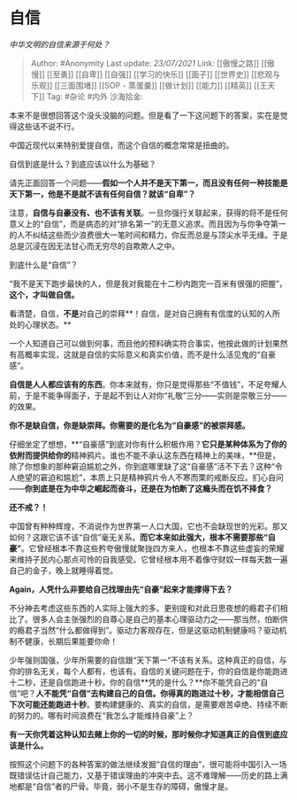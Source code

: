 # 自信
*中华文明的自信来源于何处？*

> Author: #Anonymity
> Last update: *23/07/2021*
> Link: [[傲慢之路]] [[傲慢]] [[至勇]] [[自卑]] [[自强]] [[学习的快乐]] [[面子]] [[世界史]] [[悲观与乐观]] [[三面围堵]] [[SOP - 蒸蛋羹]] [[做计划]] [[能力]] [[精英]] [[王天下]]
> Tag: #杂论 #内外
> 沙海拾金:

本来不是很想回答这个没头没脑的问题。但是看了一下这问题下的答案，实在是觉得这些话不说不行。

中国近现代以来特别爱提自信，而这个自信的概念常常是扭曲的。

自信到底是什么？到底应该以什么为基础？

请先正面回答一个问题——**假如一个人并不是天下第一，而且没有任何一种技能是天下第一，他是不是就不该有任何自信？就该“自卑”？**

注意，**自信与自豪没有、也不该有关联**。一旦你强行关联起来，获得的将不是任何意义上的“自信”，而是病态的对“排名第一”的无意义追求。而且因为与你争夺第一的人不纠结这些而少浪费很大一笔时间和精力，你反而总是与顶尖水平无缘。于是总是沉浸在因无法甘心而无穷尽的自欺欺人之中。

到底什么是“自信”？

“我不是天下跑步最快的人，但是我对我能在十二秒内跑完一百米有很强的把握”，**这个，才叫做自信。**

看清楚，自信，**不是**对自己的崇拜**！自信，是对自己拥有有信度的认知的人所处的心理状态。**

一个人知道自己可以做到何事，而且他的预料确实符合事实，他按此做的计划果然有高概率实现，这就是自信的实际意义和真实价值，而不是什么活见鬼的“自豪感”。

**自信是人人都应该有的东西**。你本来就有，你只是觉得那些“不值钱”，不足夸耀人前，于是不能争得面子，于是起不到让人对你“礼敬”三分——实则是崇敬三分——的效果。

**你不是缺自信，你是缺崇拜。你需要的是化名为“自豪感”的被崇拜感。**

仔细坐定了想想，**“自豪感”到底对你有什么积极作用？**它只是某种体系为了你的依附而提供给你的**精神鸦片。谁也不能不承认这东西在精神上的美味，**但是，除了你想象的那种窘迫尴尬之外，你到底哪里缺了这“自豪感”活不下去？这种“令人绝望的窘迫和尴尬”，本质上只是精神鸦片令人不寒而栗的戒断反应。扪心自问——**你到底是在为中华之崛起而奋斗，还是在为怕断了这瘾头而在饥不择食？**

**还不戒？！**

中国曾有种种辉煌，不消说作为世界第一人口大国，它也不会缺现世的光彩。那又如何？这跟它该不该“自信”毫无关系。**而它本来如此强大，根本不需要那些“自豪”**。它曾经根本不靠这些矜夸傲慢就聚拢四方来人，也根本不靠这些虚妄的荣耀来维持子民内心那点可怜的自我感受。它曾经根本用不着像守财奴一样每天数一遍自己的金子，晚上就睡得着觉。

**Again，人凭什么非要给自己找理由先“自豪”起来才能撑得下去？**

不分神去考虑这些东西的人实际上强大的多。更别提和对此日思夜想的瘾君子们相比了。很多人会主张强烈的自尊心是自己的基本心理驱动力之——那当然，怕断供的瘾君子当然“什么都做得到”。驱动力客观存在，但是这驱动机制健康吗？驱动机制不健康，长期后果能要你命！

少年强则国强，少年所需要的自信跟“天下第一”不该有关系。这种真正的自信，与你的排名无关，每个人都有，也该有。自信的关键问题在于，你的自信是你能跑进十二秒，还是自信跑进十秒。你的自信**凭的是什么？**你不能凭自己的“自信”吧？**人不能凭“自信”去构建自己的自信。你得真的跑进过十秒，才能相信自己下次可能还能跑进十秒**。要构建健康的、真实的自信，是需要艰苦卓绝、持续不断的努力的。哪有时间浪费在“我怎么才能维持自豪”上？

**有一天你凭着这种认知去赌上你的一切的时候，那时候你才知道真正的自信到底应该是什么。**

按照这个问题下的各种答案的做法继续发掘“自信的理由”，很可能将中国引入一场既错误估计自己能力，又基于错误理由的冲突中去。这不难理解——历史的路上满地都是“自信”者的尸骨。毕竟，弱小不是生存的障碍，傲慢才是。
